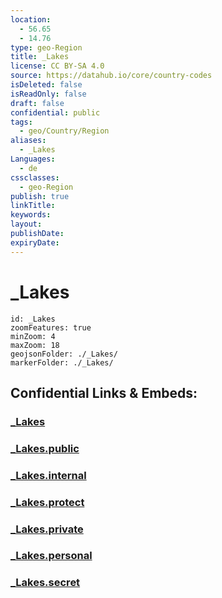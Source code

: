 ```yaml
---
location:
  - 56.65
  - 14.76
type: geo-Region
title: _Lakes
license: CC BY-SA 4.0
source: https://datahub.io/core/country-codes
isDeleted: false
isReadOnly: false
draft: false
confidential: public
tags:
  - geo/Country/Region
aliases:
  - _Lakes
Languages:
  - de
cssclasses:
  - geo-Region
publish: true
linkTitle:
keywords:
layout:
publishDate:
expiryDate:
---
```


# _Lakes

```leaflet
id: _Lakes
zoomFeatures: true 
minZoom: 4 
maxZoom: 18
geojsonFolder: ./_Lakes/
markerFolder: ./_Lakes/
```


## Confidential Links & Embeds: 

### [_Lakes](/_Standards/Earth/Continent/Europe/Europe~North/Sweden/Provinces~Sweden/Kronoberg/_Lakes.md) 

### [_Lakes.public](/_public/Earth/Continent/Europe/Europe~North/Sweden/Provinces~Sweden/Kronoberg/_Lakes.public.md) 

### [_Lakes.internal](/_internal/Earth/Continent/Europe/Europe~North/Sweden/Provinces~Sweden/Kronoberg/_Lakes.internal.md) 

### [_Lakes.protect](/_protect/Earth/Continent/Europe/Europe~North/Sweden/Provinces~Sweden/Kronoberg/_Lakes.protect.md) 

### [_Lakes.private](/_private/Earth/Continent/Europe/Europe~North/Sweden/Provinces~Sweden/Kronoberg/_Lakes.private.md) 

### [_Lakes.personal](/_personal/Earth/Continent/Europe/Europe~North/Sweden/Provinces~Sweden/Kronoberg/_Lakes.personal.md) 

### [_Lakes.secret](/_secret/Earth/Continent/Europe/Europe~North/Sweden/Provinces~Sweden/Kronoberg/_Lakes.secret.md)

